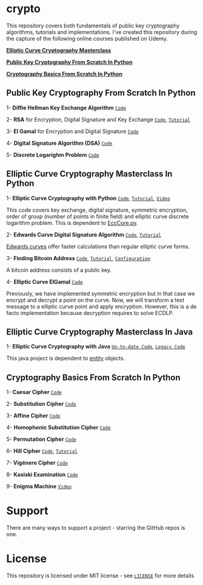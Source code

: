 # crypto

This repository covers both fundamentals of public key cryptography algorithms, tutorials and implementations. I've created this repository during the capture of the following online courses published on Udemy.

[**Elliptic Curve Cryptography Masterclass**](https://www.udemy.com/course/elliptic-curve-cryptography-masterclass/?referralCode=C5E74D486DD29F6DAF4A)

[**Public Key Cryptography From Scratch In Python**](https://www.udemy.com/course/public-key-cryptography-from-scratch-in-python/?referralCode=8AF2BB504D810A4C99CB)

[**Cryptography Basics From Scratch In Python**](https://www.udemy.com/course/cryptography-basics-from-scratch-in-python/?referralCode=0B65C57251E2674FAC2C)

## Public Key Cryptography From Scratch In Python

1- **Diffie Hellman Key Exchange Algorithm** [`Code`](https://github.com/serengil/crypto/blob/master/python/diffiehellman.py)

2- **RSA** for Encryption, Digital Signature and Key Exchange [`Code`](https://github.com/serengil/crypto/blob/master/python/rsa.py), [`Tutorial`](http://sefiks.com/2018/05/21/the-math-behind-rsa-algorithm/)

3- **El Gamal** for Encryption and Digital Signature [`Code`](https://github.com/serengil/crypto/blob/master/python/elgamal.py)

4- **Digital Signature Algorithm (DSA)** [`Code`](https://github.com/serengil/crypto/blob/master/python/dsa.py)

5- **Discrete Logarighm Problem** [`Code`](https://github.com/serengil/crypto/blob/master/python/discretelogarithm.py)

## Elliptic Curve Cryptography Masterclass In Python

1- **Elliptic Curve Cryptography with Python** [`Code`](https://github.com/serengil/crypto/blob/master/python/EccApp.py), [`Tutorial`](https://sefiks.com/2016/03/13/the-math-behind-elliptic-curve-cryptography/), [`Video`](https://youtu.be/iydGkrjJkSM)

This code covers key exchange, digital signature, symmetric encryption, order of group (number of points in finite field) and elliptic curve discrete logarithm problem. This is dependent to [EccCore.py](https://github.com/serengil/crypto/blob/master/python/EccCore.py).

2- **Edwards Curve Digital Signature Algorithm** [`Code`](https://github.com/serengil/crypto/blob/master/python/EdDSA.py), [`Tutorial`](https://sefiks.com/2018/12/24/a-gentle-introduction-to-edwards-curve-digital-signature-algorithm-eddsa/)

[Edwards curves](https://sefiks.com/2018/12/19/a-gentle-introduction-to-edwards-curves/) offer faster calculations than regular elliptic curve forms.

3- **Finding Bitcoin Address** [`Code`](https://github.com/serengil/crypto/blob/master/python/Bitcoin.py), [`Tutorial`](https://sefiks.com/2018/03/26/a-step-by-step-bitcoin-address-example/), [`Configuration`](https://github.com/serengil/crypto/blob/master/configuration/bitcoin-configuration.txt)

A bitcoin address consists of a public key.

4- **Elliptic Curve ElGamal** [`Code`](https://github.com/serengil/crypto/blob/master/python/EC-ElGamal.py)

Previously, we have implemented symmetric encryption but in that case we encrypt and decrypt a point on the curve. Now, we will transform a text message to a elliptic curve point and apply encryption. However, this is a de facto implementation because decryption requires to solve ECDLP.

## Elliptic Curve Cryptography Masterclass In Java

1- **Elliptic Curve Cryptography with Java** [`Up-to-date Code`](https://github.com/serengil/crypto/blob/master/com.crypto.action/EccOverFiniteField.java), [`Legacy Code`](https://github.com/serengil/crypto/blob/master/com.crypto.action/EccOverRealNumbers.java)

This java project is dependent to [entity](https://github.com/serengil/crypto/tree/master/com.crypto.entity) objects.

## Cryptography Basics From Scratch In Python

1- **Caesar Cipher** [`Code`](https://github.com/serengil/crypto/blob/master/python/classical/Caesar.ipynb)

2- **Substitution Cipher** [`Code`](https://github.com/serengil/crypto/blob/master/python/classical/Substitution.ipynb)

3- **Affine Cipher** [`Code`](https://github.com/serengil/crypto/blob/master/python/classical/Affine.ipynb)

4- **Homophonic Substitution Cipher** [`Code`](https://github.com/serengil/crypto/blob/master/python/classical/Homophonic.ipynb)

5- **Permutation Cipher** [`Code`](https://github.com/serengil/crypto/blob/master/python/classical/Permutation.ipynb)

6- **Hill Cipher** [`Code`](https://github.com/serengil/crypto/blob/master/python/classical/Hill.ipynb), [`Tutorial`](https://sefiks.com/2018/12/04/a-step-by-step-hill-cipher-example/)

7- **Vigénere Cipher** [`Code`](https://github.com/serengil/crypto/blob/master/python/classical/Vigenere.ipynb)

8- **Kasiski Examination** [`Code`](https://github.com/serengil/crypto/blob/master/python/classical/Kasiski.ipynb)

9- **Enigma Machine** [`Video`](https://youtu.be/XPd8LCxwrsc)

# Support

There are many ways to support a project - starring the GitHub repos is one.

# License

This repository is licensed under MIT license - see [`LICENSE`](https://github.com/serengil/crypto/blob/master/LICENSE) for more details
